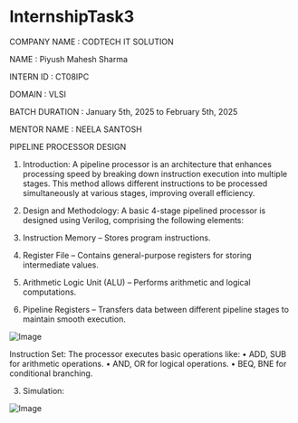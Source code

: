 # InternshipTask3

COMPANY NAME : CODTECH IT SOLUTION

NAME : Piyush Mahesh Sharma

INTERN ID : CT08IPC

DOMAIN : VLSI

BATCH DURATION : January 5th, 2025 to February 5th, 2025

MENTOR NAME : NEELA SANTOSH

PIPELINE PROCESSOR DESIGN

1.	Introduction: 
A pipeline processor is an architecture that enhances processing speed by breaking down instruction execution into multiple stages. This method allows different instructions to be processed simultaneously at various stages, improving overall efficiency.

2.	Design and Methodology: 
A basic 4-stage pipelined processor is designed using Verilog, comprising the following elements:
1.	Instruction Memory – Stores program instructions.
2.	Register File – Contains general-purpose registers for storing intermediate values.
3.	Arithmetic Logic Unit (ALU) – Performs arithmetic and logical computations.
4.	Pipeline Registers – Transfers data between different pipeline stages to maintain smooth execution.

![Image](https://github.com/user-attachments/assets/273b9876-544d-43ad-aa4d-a58a2df34439)

Instruction Set: 
The processor executes basic operations like: 
•	ADD, SUB for arithmetic operations. 
•	AND, OR for logical operations. 
•	BEQ, BNE for conditional branching. 

3.	Simulation: 

![Image](https://github.com/user-attachments/assets/5867e448-0031-44ee-89a4-89b4e22c3662)
